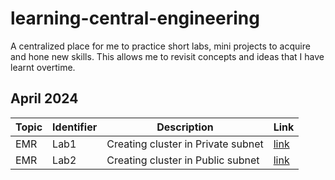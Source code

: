 # learning-central-engineering

A centralized place for me to practice short labs, mini projects to acquire and hone new skills.
This allows me to revisit concepts and ideas that I have learnt overtime.

## April 2024

| Topic | Identifier | Description                        | Link                   |
| ----- | ---------- | ---------------------------------- | ---------------------- |
| EMR   | Lab1       | Creating cluster in Private subnet | [link](topic-EMR/lab1) |
| EMR   | Lab2       | Creating cluster in Public subnet  | [link](topic-EMR/lab2) |
